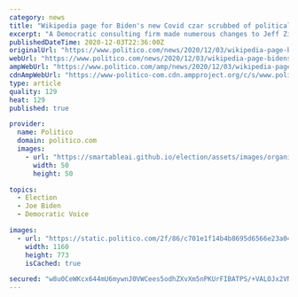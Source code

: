 ```yaml
---
category: news
title: "Wikipedia page for Biden's new Covid czar scrubbed of politically damaging material"
excerpt: "A Democratic consulting firm made numerous changes to Jeff Zients' page as he became a more important figure on Biden’s team this summer and fall."
publishedDateTime: 2020-12-03T22:36:00Z
originalUrl: "https://www.politico.com/news/2020/12/03/wikipedia-page-bidens-new-covid-czar-scrubbed-442735"
webUrl: "https://www.politico.com/news/2020/12/03/wikipedia-page-bidens-new-covid-czar-scrubbed-442735"
ampWebUrl: "https://www.politico.com/amp/news/2020/12/03/wikipedia-page-bidens-new-covid-czar-scrubbed-442735"
cdnAmpWebUrl: "https://www-politico-com.cdn.ampproject.org/c/s/www.politico.com/amp/news/2020/12/03/wikipedia-page-bidens-new-covid-czar-scrubbed-442735"
type: article
quality: 129
heat: 129
published: true

provider:
  name: Politico
  domain: politico.com
  images:
    - url: "https://smartableai.github.io/election/assets/images/organizations/politico.com-50x50.jpg"
      width: 50
      height: 50

topics:
  - Election
  - Joe Biden
  - Democratic Voice

images:
  - url: "https://static.politico.com/2f/86/c701e1f14b4b8695d6566e23a04f/ap120767208216.jpg"
    width: 1160
    height: 773
    isCached: true

secured: "w8u0CeWKcx644mU6mywnJ0VWCees5odhZXvXm5nPKUrFIBATPS/+VALOJx2VNBf/+N1KDLvIbi5MwaVTAwWQOE3FYZGZ5Oxn6BHmLShMmI6JOPVKzd00RvsefUfvgtXWHUgt7vWPcW7iIiANfUgZzAlN8w4jwiqe5t1Yz8xt9k11WIDdHAHP5wK010ytK7hHvVdcMwbESuvuJTaXBIzneJUHzMCyD8SVaV5Lvj6rFm7qqF6q8A5vIVhxJPZMROhHw5sVUPPvkoRGGk2so3YiiyhVoj5CfllveyW5gWfcsTftsiL1LABBvhqwyYYTtxCVMWfYoOJn8u9x+otycsm5QDC9koZW9+Y8XZ4RFQkCAcA=;me34pomdOxQcC/j1S3Pfyw=="
---
```


